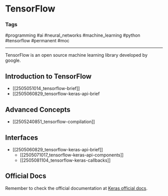 # TensorFlow

### Tags

#programming #ai #neural_networks #machine_learning #python #tensorflow #permanent #moc 

---

TensorFlow is an open source machine learning library developed by google.
## Introduction to TensorFlow

- [[2505051014_tensorflow-brief]]
- [[2505060829_tensorflow-keras-api-brief

## Advanced Concepts

- [[2505240851_tensorflow-compilation]]

## Interfaces

- [[2505060829_tensorflow-keras-api-brief]]
	- [[2505071017_tensorflow-keras-api-components]]
	- [[2505081104_tensorflow-keras-callbacks]]

## Official Docs

Remember to check the official documentation at [Keras official docs](https://www.tensorflow.org/guide/keras).

